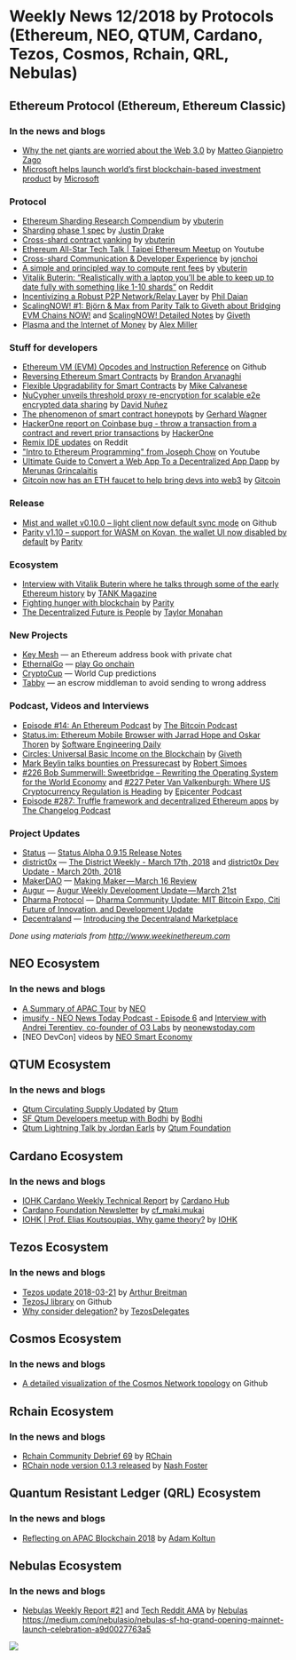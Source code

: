 ﻿# Weekly News 12/2018 by Protocols (Ethereum, NEO, QTUM, Cardano, Tezos, Cosmos, Rchain, QRL, Nebulas)

## Ethereum Protocol (Ethereum, Ethereum Classic)
### In the news and blogs

* [Why the net giants are worried about the Web 3.0](https://medium.com/@matteozago/why-the-net-giants-are-worried-about-the-web-3-0-44b2d3620da5) by [Matteo Gianpietro Zago](https://medium.com/@matteozago)
* [Microsoft helps launch world’s first blockchain-based investment product](https://news.microsoft.com/en-gb/2018/03/21/microsoft-azure-helps-nivaura-launch-worlds-first-blockchain-based-investment-product/) by [Microsoft](https://news.microsoft.com)

### Protocol
* [Ethereum Sharding Research Compendium](http://notes.ethereum.org/s/BJc_eGVFM) by [vbuterin](https://ethresear.ch/u/vbuterin/summary)
* [Sharding phase 1 spec](https://ethresear.ch/t/sharding-phase-1-spec/1407) by [Justin Drake](https://ethresear.ch/u/justindrake/summary)
* [Cross-shard contract yanking](https://ethresear.ch/t/cross-shard-contract-yanking/1450) by [vbuterin](https://ethresear.ch/u/vbuterin/summary)
* [Ethereum All-Star Tech Talk | Taipei Ethereum Meetup](https://www.youtube.com/watch?v=ilsjZAtUUvQ) on Youtube
* [Cross-shard Communication & Developer Experience](https://ethresear.ch/t/cross-shard-communication-developer-experience/1446) by [jonchoi](https://ethresear.ch/u/jonchoi/summary)
* [A simple and principled way to compute rent fees](https://ethresear.ch/t/a-simple-and-principled-way-to-compute-rent-fees/1455) by [vbuterin](https://ethresear.ch/u/vbuterin/summary)
* [Vitalik Buterin: “Realistically with a laptop you’ll be able to keep up to date fully with something like 1-10 shards”](https://www.reddit.com/r/ethereum/comments/84sar9/sharding_phase_1_spec/dvsl6ox/) on Reddit
* [Incentivizing a Robust P2P Network/Relay Layer](https://ethresear.ch/t/incentivizing-a-robust-p2p-network-relay-layer/1438) by [Phil Daian](https://ethresear.ch/u/phil/summary)
* [ScalingNOW! #1: Björn & Max from Parity Talk to Giveth about Bridging EVM Chains NOW!](https://www.youtube.com/watch?v=aWvzQMorof0&list=PL4Artm1rmCWGksgoRe6HF5d9eklC01IcC) and [ScalingNOW! Detailed Notes](https://docs.google.com/document/d/1AAdN1J1oWxYmlWhOTRPMQ4WLzL-JSUmTyG9vYpyKNk0/edit#heading=h.l09gi24cysag) by [Giveth](https://www.youtube.com/channel/UClfutpRoY0WTVnq0oB0E0wQ)
* [Plasma and the Internet of Money](https://blog.gridplus.io/plasma-and-the-internet-of-money-ccf7d5e8c3be) by [Alex Miller](https://blog.gridplus.io/@asmiller1989)

### Stuff for developers
* [Ethereum VM (EVM) Opcodes and Instruction Reference](https://github.com/trailofbits/evm-opcodes) on Github
* [Reversing Ethereum Smart Contracts](https://arvanaghi.com/blog/reversing-ethereum-smart-contracts/) by [Brandon Arvanaghi](https://arvanaghi.com)
* [Flexible Upgradability for Smart Contracts](https://medium.com/@mikecalvanese/flexible-upgradability-for-smart-contracts-9778d80d1638) by [Mike Calvanese](https://medium.com/@mikecalvanese)
* [NuCypher unveils threshold proxy re-encryption for scalable e2e encrypted data sharing](https://blog.nucypher.com/unveiling-umbral-3d9d4423cd71) by [David Nuñez](https://blog.nucypher.com/@obscuredbyclouds)
* [The phenomenon of smart contract honeypots](https://medium.com/@gerhard.wagner/the-phenomena-of-smart-contract-honeypots-755c1f943f7b) by [Gerhard Wagner](https://medium.com/@gerhard.wagner)
* [HackerOne report on Coinbase bug - throw a transaction from a contract and revert prior transactions](https://hackerone.com/reports/300748) by [HackerOne](https://www.hackerone.com)
* [Remix IDE updates](https://www.reddit.com/r/ethereum/comments/85w6et/remix_ide_update/) on Reddit
* ["Intro to Ethereum Programming" from Joseph Chow](https://www.youtube.com/watch?v=9ebMVw8Ml8Y&feature=youtu.be) on Youtube
* [Ultimate Guide to Convert a Web App To a Decentralized App Dapp](https://medium.com/@merunasgrincalaitis/ultimate-guide-to-convert-a-web-app-to-a-decentralized-app-dapp-f6112a079509) by [Merunas Grincalaitis](https://medium.com/@merunasgrincalaitis)
* [Gitcoin now has an ETH faucet to help bring devs into web3](https://gitcoin.co/faucet) by [Gitcoin](https://gitcoin.co)

### Release
* [Mist and wallet v0.10.0 – light client now default sync mode](https://github.com/ethereum/mist/releases/tag/v0.10.0) on Github
* [Parity v1.10 – support for WASM on Kovan, the wallet UI now disabled by default](http://paritytech.io/parity-1-10-opportunity-released/) by [Parity](https://paritytech.io)

### Ecosystem
* [Interview with Vitalik Buterin where he talks through some of the early Ethereum history](https://tankmagazine.com/issue-74/features/vitalik-buterin/) by [TANK Magazine](https://tankmagazine.com)
* [Fighting hunger with blockchain](https://paritytech.io/fighting-hunger-with-blockchain/) by [Parity](https://paritytech.io)
* [The Decentralized Future is People](https://medium.com/mycrypto/the-decentralized-future-is-people-49c566a88d66) by [Taylor Monahan](https://medium.com/@tayvano)

### New Projects
* [Key Mesh](https://keymesh.io) — an Ethereum address book with private chat
* [EthernalGo](https://www.ethernalgo.com/#/) — [play Go onchain](https://www.reddit.com/r/ethereum/comments/85mnxv/ethernalgo_is_a_real_go_game_running_100_on/)
* [CryptoCup](https://www.cryptocup.io) — World Cup predictions
* [Tabby](https://tabby.io) — an escrow middleman to avoid sending to wrong address

### Podcast, Videos and Interviews
* [Episode #14: An Ethereum Podcast](http://thebitcoinpodcast.com/an-ethereum-podcast-episode-14/) by [The Bitcoin Podcast](https://thebitcoinpodcast.com)
* [Status.im: Ethereum Mobile Browser with Jarrad Hope and Oskar Thoren](https://softwareengineeringdaily.com/2018/03/21/status-im-ethereum-mobile-browser-with-jarrad-hope-and-oskar-thoren/) by [Software Engineering Daily](https://softwareengineeringdaily.com)
* [Circles: Universal Basic Income on the Blockchain](https://www.youtube.com/watch?v=5vAD7holkqY) by [Giveth](https://www.youtube.com/channel/UClfutpRoY0WTVnq0oB0E0wQ)
* [Mark Beylin talks bounties on Pressurecast](https://medium.com/pressure-cast/ep-11-bounties-network-1268d89cb781) by [Robert Simoes](https://medium.com/@RobertSimoes)
* [#226 Bob Summerwill: Sweetbridge – Rewriting the Operating System for the World Economy](https://epicenter.tv/episode/226/) and [#227 Peter Van Valkenburgh: Where US Cryptocurrency Regulation is Heading](https://epicenter.tv/episode/227/) by [Epicenter Podcast](https://www.youtube.com/channel/UCh-0T48JrvvmKDX41aWB_Vg)
* [Episode #287: Truffle framework and decentralized Ethereum apps](https://changelog.com/podcast/287) by [The Changelog Podcast](https://changelog.com/podcast)

### Project Updates
* [Status](https://status.im) — [Status Alpha 0.9.15 Release Notes](https://blog.status.im/status-alpha-0-9-15-release-notes-63c41eb90eac)
* [district0x](https://district0x.io) — [The District Weekly - March 17th, 2018](https://blog.district0x.io/the-district-weekly-march-17th-2018-d280b3880bb4) and [district0x Dev Update - March 20th, 2018](https://blog.district0x.io/district0x-dev-update-march-20th-2018-70678a9dd538)
* [MakerDAO](https://makerdao.com) — [Making Maker — March 16 Review](https://medium.com/makerdao/making-maker-march-16-review-dba9c99aa9dc)
* [Augur](http://www.augur.net) — [Augur Weekly Development Update — March 21st](https://medium.com/@AugurProject/augur-weekly-development-update-march-21st-1c48becd9d89)
* [Dharma Protocol](https://dharma.io) — [Dharma Community Update: MIT Bitcoin Expo, Citi Future of Innovation, and Development Update](https://blog.dharma.io/dharma-community-update-mit-bitcoin-expo-citi-future-of-innovation-dev-update-13c93cb14653)
* [Decentraland](https://decentraland.org) — [Introducing the Decentraland Marketplace](https://blog.decentraland.org/introducing-the-decentraland-marketplace-d8b4c7d509f8)

*Done using materials from http://www.weekinethereum.com*

## NEO Ecosystem
### In the news and blogs
* [A Summary of APAC Tour](https://medium.com/@NEO_Council/a-summary-of-apac-tour-3c74ae32eea7) by [NEO](https://medium.com/@NEO_Council)
* [imusify - NEO News Today Podcast - Episode 6](https://www.youtube.com/watch?v=eKg8C-mHnA4) and [Interview with Andrei Terentiev, co-founder of O3 Labs](https://neonewstoday.com/interviews/interview-andrei-terentiev-o3-labs/) by [neonewstoday.com](https://neonewstoday.com)
* [NEO DevCon] videos by [NEO Smart Economy](https://www.youtube.com/channel/UCl1AwEDN0w5lTmfJEMsY5Vw)

## QTUM Ecosystem
### In the news and blogs
* [Qtum Circulating Supply Updated](https://blog.qtum.org/qtum-circulating-supply-updated-791039236da0) by [Qtum](https://blog.qtum.org/@Qtum)
* [SF Qtum Developers meetup with Bodhi](https://medium.com/@bodhitoken/sf-qtum-developers-meetup-with-bodhi-4c3e52ca7948) by [Bodhi](https://medium.com/@bodhitoken)
* [Qtum Lightning Talk by Jordan Earls](https://www.youtube.com/watch?v=rNj6JVVAT_8) by [Qtum Foundation](https://www.youtube.com/channel/UCa4iVp5iMC8gijxBvzZI3UA)

## Cardano Ecosystem
### In the news and blogs
* [IOHK Cardano Weekly Technical Report](https://www.cardanohub.org/en/weekly-technical-report/) by [Cardano Hub](https://www.cardanohub.org)
* [Cardano Foundation Newsletter](https://forum.cardano.org/t/16-03-2018-cardano-foundation-newsletter/9646) by [cf_maki.mukai](https://forum.cardano.org/u/cf_maki.mukai/summary)
* [IOHK | Prof. Elias Koutsoupias, Why game theory?](https://www.youtube.com/watch?v=MeNJoJOgMHU) by [IOHK](https://www.youtube.com/channel/UCBJ0p9aCW-W82TwNM-z3V2w)

## Tezos Ecosystem
### In the news and blogs
* [Tezos update 2018-03-21](https://www.youtube.com/watch?v=xdRaIMrRkaE&feature=youtu.be&a=) by [Arthur Breitman](https://www.youtube.com/channel/UChX-VzLMq-3A5Vs7KDTlehw)
* [TezosJ library](https://github.com/LMilfont/TezosJ) on Github
* [Why consider delegation?](https://www.tezosdelegates.com/why-consider-delegation/) by [TezosDelegates](https://www.tezosdelegates.com)

## Cosmos Ecosystem
### In the news and blogs
* [A detailed visualization of the Cosmos Network topology](https://github.com/tendermint/aib-data/tree/develop/assets/diagrams) on Github

## Rchain Ecosystem
### In the news and blogs
* [Rchain Community Debrief 69](https://www.youtube.com/watch?v=lr9arzHFM1Y) by [RChain](https://www.youtube.com/channel/UCSS3jCffMiz574_q64Ukj_w)
* [RChain node version 0.1.3 released](https://medium.com/rchain-cooperative/rchain-node-version-0-1-3-released-ede6cb2d57f7) by [Nash Foster](https://medium.com/@cryptoleaf)

## Quantum Resistant Ledger (QRL) Ecosystem
### In the news and blogs
* [Reflecting on APAC Blockchain 2018](hhttps://medium.com/the-quantum-resistant-ledger/reflecting-on-apac-blockchain-2018-1fbba71a50f) by [Adam Koltun](https://medium.com/@adamkoltun)

## Nebulas Ecosystem
### In the news and blogs
* [Nebulas Weekly Report #21](https://medium.com/nebulasio/nebulas-weekly-report-21-dc1d7f723cd6) and [Tech Reddit AMA](https://medium.com/nebulasio/tech-reddit-ama-ab0c87484773) by [Nebulas](https://medium.com/@nebulasio)
https://medium.com/nebulasio/nebulas-sf-hq-grand-opening-mainnet-launch-celebration-a9d0027763a5


[![](https://steemitimages.com/DQmdkWT6cCPVYNzZASwHD3WZ5hKpHQv7927MvBt8wRYDDEC/image.png)](http://company.cyber.fund/#newsletter)

